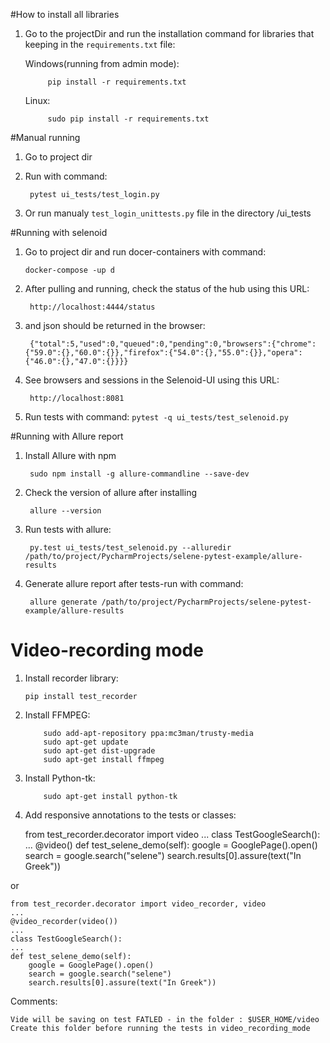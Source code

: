 #How to install all libraries
1. Go to the projectDir and run the installation command for libraries that keeping in the `requirements.txt` file:

   Windows(running from admin mode):     
            
            pip install -r requirements.txt  

    Linux:
    
            sudo pip install -r requirements.txt

#Manual running

1. Go to project dir 

2. Run with command:
 
        pytest ui_tests/test_login.py

3. Or run manualy `test_login_unittests.py` file  in the directory /ui_tests

#Running with selenoid
1. Go to project dir and run docer-containers with command:
    
       docker-compose -up d  

2. After pulling and running, check the status of the hub using this URL: 

        http://localhost:4444/status
    
3. and json should be returned in the browser:
        
        {"total":5,"used":0,"queued":0,"pending":0,"browsers":{"chrome":{"59.0":{},"60.0":{}},"firefox":{"54.0":{},"55.0":{}},"opera":{"46.0":{},"47.0":{}}}}

4. See browsers and sessions in the Selenoid-UI using this URL:

        http://localhost:8081

4. Run tests with command: `pytest -q ui_tests/test_selenoid.py`




#Running with Allure report

1. Install Allure with npm

        sudo npm install -g allure-commandline --save-dev

2. Check the version of allure after installing 

        allure --version

3. Run tests with allure:
        
        py.test ui_tests/test_selenoid.py --alluredir /path/to/project/PycharmProjects/selene-pytest-example/allure-results

4. Generate allure report after tests-run with command:
    
        allure generate /path/to/project/PycharmProjects/selene-pytest-example/allure-results
        
# Video-recording mode

1. Install recorder library:

       pip install test_recorder  


2. Install  FFMPEG:

           sudo add-apt-repository ppa:mc3man/trusty-media  
           sudo apt-get update  
           sudo apt-get dist-upgrade  
           sudo apt-get install ffmpeg  
            
3. Install Python-tk:

           sudo apt-get install python-tk  
           
           
4. Add responsive annotations to the tests or classes:
    
    
    from test_recorder.decorator import video
    ...
    class TestGoogleSearch():
    ...
    @video()
    def test_selene_demo(self):
        google = GooglePage().open()
        search = google.search("selene")
        search.results[0].assure(text("In Greek"))
        
        
or

    from test_recorder.decorator import video_recorder, video
    ...
    @video_recorder(video())
    ...
    class TestGoogleSearch():
    ...
    def test_selene_demo(self):
        google = GooglePage().open()
        search = google.search("selene")
        search.results[0].assure(text("In Greek"))
        
        
Comments:

    Vide will be saving on test FATLED - in the folder : $USER_HOME/video   
    Create this folder before running the tests in video_recording_mode
